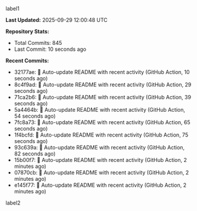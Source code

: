 
label1 
<!-- ACTIVITY_START -->
**Last Updated:** 2025-09-29 12:00:48 UTC

**Repository Stats:**
- Total Commits: 845
- Last Commit: 10 seconds ago

**Recent Commits:**
- 32177ae: 🤖 Auto-update README with recent activity (GitHub Action, 10 seconds ago)
- 8c4f9ad: 🤖 Auto-update README with recent activity (GitHub Action, 29 seconds ago)
- 71ca2b6: 🤖 Auto-update README with recent activity (GitHub Action, 39 seconds ago)
- 5a4464b: 🤖 Auto-update README with recent activity (GitHub Action, 54 seconds ago)
- 7fc8a73: 🤖 Auto-update README with recent activity (GitHub Action, 65 seconds ago)
- 1f4bcfd: 🤖 Auto-update README with recent activity (GitHub Action, 75 seconds ago)
- 93c639a: 🤖 Auto-update README with recent activity (GitHub Action, 82 seconds ago)
- 15b00f7: 🤖 Auto-update README with recent activity (GitHub Action, 2 minutes ago)
- 07870cb: 🤖 Auto-update README with recent activity (GitHub Action, 2 minutes ago)
- e145f77: 🤖 Auto-update README with recent activity (GitHub Action, 2 minutes ago)
<!-- ACTIVITY_END -->

label2
